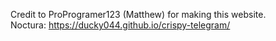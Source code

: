 Credit to ProProgramer123 (Matthew) for making this website. \
Noctura: https://ducky044.github.io/crispy-telegram/
